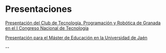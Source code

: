 # Presentaciones #

[Presentación del Club de Tecnología, Programación y Robótica de Granada en el I Congreso Nacional de Tecnología](https://github.com/jajulca/Presentaciones/blob/master/Presentacion_club/Presentaci%C3%B3n%20CLUB.pdf)

[Presentación para el Máster de Educación en la Universidad de Jaén](https://github.com/jajulca/Presentaciones/blob/master/Master%20educacion%20Jaen/Presentaci%C3%B3n%20Jaen.pdf)

--
